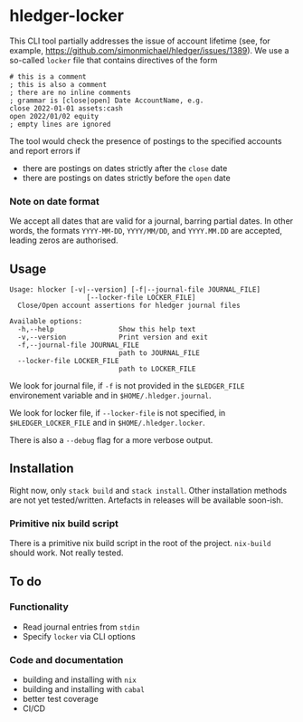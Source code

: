 # hledger-locker

This CLI tool partially addresses the issue of account lifetime (see, for example, https://github.com/simonmichael/hledger/issues/1389).
We use a so-called `locker` file that contains directives of the form
```ledger
# this is a comment
; this is also a comment
; there are no inline comments
; grammar is [close|open] Date AccountName, e.g.
close 2022-01-01 assets:cash
open 2022/01/02 equity
; empty lines are ignored
```

The tool would check the presence of postings to the specified accounts and report errors if
- there are postings on dates strictly after the `close` date
- there are postings on dates strictly before the `open` date

### Note on date format
We accept all dates that are valid for a journal, barring partial dates.
In other words, the formats `YYYY-MM-DD`, `YYYY/MM/DD`, and `YYYY.MM.DD` are accepted, leading zeros are authorised.

## Usage
```
Usage: hlocker [-v|--version] [-f|--journal-file JOURNAL_FILE]
                   [--locker-file LOCKER_FILE]
  Close/Open account assertions for hledger journal files

Available options:
  -h,--help                Show this help text
  -v,--version             Print version and exit
  -f,--journal-file JOURNAL_FILE
                           path to JOURNAL_FILE
  --locker-file LOCKER_FILE
                           path to LOCKER_FILE
```

We look for journal file, if `-f` is not provided in the `$LEDGER_FILE` environement variable and in `$HOME/.hledger.journal`.

We look for locker file, if `--locker-file` is not specified, in `$HLEDGER_LOCKER_FILE` and in `$HOME/.hledger.locker`.

There is also a `--debug` flag for a more verbose output.

## Installation

Right now, only `stack build` and `stack install`. Other installation methods are not yet tested/written.
Artefacts in releases will be available soon-ish.

### Primitive nix build script

There is a primitive nix build script in the root of the project. `nix-build` should work. Not really tested.

## To do

### Functionality

- Read journal entries from `stdin`
- Specify `locker` via CLI options

### Code and documentation

- building and installing with `nix`
- building and installing with `cabal`
- better test coverage
- CI/CD

